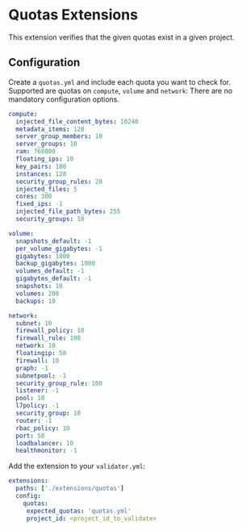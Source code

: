 # Quotas Extensions

This extension verifies that the given quotas exist in a given project.

## Configuration

Create a `quotas.yml` and include each quota you want to check for. Supported are quotas on `compute`, `volume` and `network`:
There are no mandatory configuration options.

```yaml
compute:
  injected_file_content_bytes: 10240
  metadata_items: 128
  server_group_members: 10
  server_groups: 10
  ram: 768000
  floating_ips: 10
  key_pairs: 100
  instances: 120
  security_group_rules: 20
  injected_files: 5
  cores: 300
  fixed_ips: -1
  injected_file_path_bytes: 255
  security_groups: 10

volume:
  snapshots_default: -1
  per_volume_gigabytes: -1
  gigabytes: 1000
  backup_gigabytes: 1000
  volumes_default: -1
  gigabytes_default: -1
  snapshots: 10
  volumes: 200
  backups: 10

network:
  subnet: 10
  firewall_policy: 10
  firewall_rule: 100
  network: 10
  floatingip: 50
  firewall: 10
  graph: -1
  subnetpool: -1
  security_group_rule: 100
  listener: -1
  pool: 10
  l7policy: -1
  security_group: 10
  router: -1
  rbac_policy: 10
  port: 50
  loadbalancer: 10
  healthmonitor: -1
```

Add the extension to your `validator.yml`:

```yaml
extensions:
  paths: ['./extensions/quotas']
  config:
    quotas:
     expected_quotas: 'quotas.yml'
     project_id: <project_id_to_validate>
```
